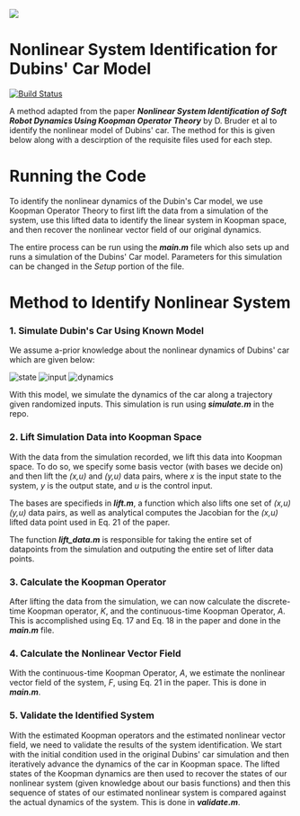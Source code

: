 [![](https://images.squarespace-cdn.com/content/54c13d0ee4b0fa18586fb6c0/1422482207564-1WZSP2IEYEYVGT9IBYMO/ROAHMLABicon-01.png?format=1000w&content-type=image%2Fpng=100x)](http://google.com.au/)

# Nonlinear System Identification for Dubins' Car Model
[![Build Status](https://travis-ci.org/joemccann/dillinger.svg?branch=master)](https://travis-ci.org/joemccann/dillinger)

A method adapted from the paper ***Nonlinear System Identification of Soft Robot Dynamics Using Koopman Operator Theory*** by D. Bruder et al to identify the nonlinear model of Dubins' car. The method for this is given below along with a descirption of the requisite files used for each step.

# Running the Code
To identify the nonlinear dynamics of the Dubin's Car model, we use Koopman Operator Theory to first lift the data from a simulation of the system, use this lifted data to identify the linear system in Koopman space, and then recover the nonlinear vector field of our original dynamics.

The entire process can be run using the ***main.m*** file which also sets up and runs a simulation of the Dubins' Car model. Parameters for this simulation can be changed in the *Setup* portion of the file.

# Method to Identify Nonlinear System

### 1. Simulate Dubin's Car Using Known Model
We assume a-prior knowledge about the nonlinear dynamics of Dubins' car which are given below:

![state](https://latex.codecogs.com/png.latex?\inline&space;\vec{x}&space;=&space;[x,&space;y,&space;\theta])
![input](https://latex.codecogs.com/png.latex?\inline&space;u&space;=&space;[v,&space;\omega])
![dynamics](https://latex.codecogs.com/png.latex?\inline&space;\dot{x}&space;=&space;\begin{bmatrix}&space;v&space;cos(\theta)\\&space;v&space;sin(\theta)\\&space;\omega&space;\end{bmatrix})

With this model, we simulate the dynamics of the car along a trajectory given randomized inputs. This simulation is run using ***simulate.m*** in the repo.

### 2. Lift Simulation Data into Koopman Space
With the data from the simulation recorded, we lift this data into Koopman space. To do so, we specify some basis vector (with bases we decide on) and then lift the *(x,u)* and *(y,u)* data pairs, where *x* is the input state to the system, *y* is the output state, and *u* is the control input.

The bases are specifieds in ***lift.m***, a function which also lifts one set of *(x,u)* *(y,u)* data pairs, as well as analytical computes the Jacobian for the *(x,u)* lifted data point used in Eq. 21 of the paper.

The function ***lift_data.m*** is responsible for taking the entire set of datapoints from the simulation and outputing the entire set of lifter data points.

### 3. Calculate the Koopman Operator
After lifting the data from the simulation, we can now calculate the discrete-time Koopman operator, *K*, and the continuous-time Koopman Operator, *A*. This is accomplished using Eq. 17 and Eq. 18 in the paper and done in the ***main.m*** file.

### 4. Calculate the Nonlinear Vector Field
With the continuous-time Koopman Operator, *A*, we estimate the nonlinear vector field of the system, *F*, using Eq. 21 in the paper. This is done in ***main.m***.

### 5. Validate the Identified System
With the estimated Koopman operators and the estimated nonlinear vector field, we need to validate the results of the system identification. We start with the initial condition used in the original Dubins' car simulation and then iteratively advance the dynamics of the car in Koopman space. The lifted states of the Koopman dynamics are then used to recover the states of our nonlinear system (given knowledge about our basis functions) and then this sequence of states of our estimated nonlinear system is compared against the actual dynamics of the system. This is done in ***validate.m***.
 
